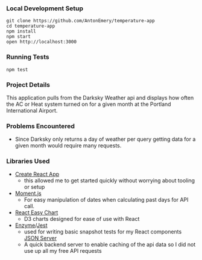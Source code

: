 ### Local Development Setup
````
git clone https://github.com/AntonEmery/temperature-app
cd temperature-app
npm install
npm start
open http://localhost:3000
````

### Running Tests
````
npm test
````

### Project Details
  This application pulls from the Darksky Weather api and displays how often the AC or Heat system turned on for a given month at the Portland International Airport.

### Problems Encountered
  - Since Darksky only returns a day of weather per query getting data for a given month would require many requests.

### Libraries Used
- [Create React App](https://github.com/facebookincubator/create-react-app)
  - this allowed me to get started quickly without worrying about tooling or setup
- [Moment.js](https://momentjs.com/)
  - For easy manipulation of dates when calculating past days for API call.
- [React Easy Chart](https://rma-consulting.github.io/react-easy-chart/)
  - D3 charts designed for ease of use with React
- [Enzyme](http://airbnb.io/enzyme/docs/installation/index.html)/[Jest](https://github.com/facebook/create-react-app/blob/master/packages/react-scripts/template/README.md#running-tests)
  - used for writing basic snapshot tests for my React components
[JSON Server](https://github.com/typicode/json-server)
  - A quick backend server to enable caching of the api data so I did not use up all my free API requests

